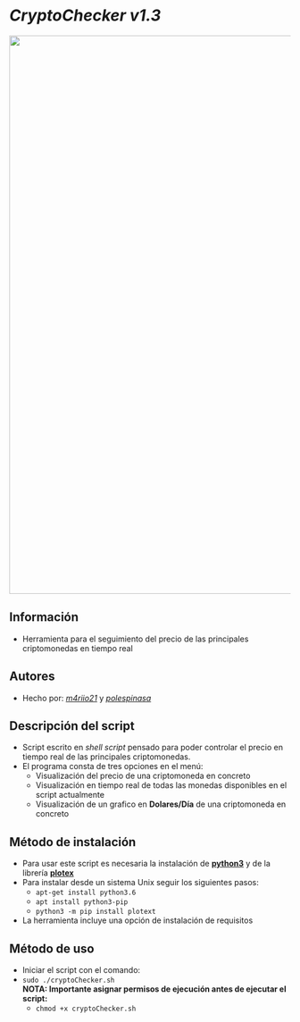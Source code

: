 # ***CryptoChecker v1.3***

<img src="https://www.unicoindcx.com/img/unicoin-ethereum.png" width="1000">  

## Información ##
* Herramienta para el seguimiento del precio de las principales criptomonedas en tiempo real

## Autores ##
* Hecho por: 
[*m4riio21*](https://github.com/m4riio21) y [*polespinasa*](https://github.com/polespinasa)

## Descripción del script ##
* Script escrito en *shell script* pensado para poder controlar el precio en tiempo real de las principales criptomonedas.  
* El programa consta de tres opciones en el menú:
    * Visualización del precio de una criptomoneda en concreto
    * Visualización en tiempo real de todas las monedas disponibles en el script actualmente
    * Visualización de un grafico en **Dolares/Día** de una criptomoneda en concreto
    
## Método de instalación ##
* Para usar este script es necesaria la instalación de [**python3**](https://www.python.org/downloads/) y de la librería [**plotex**](https://pypi.org/project/plotext/)  
* Para instalar desde un sistema Unix seguir los siguientes pasos:
    * ```apt-get install python3.6```    
    * ```apt install python3-pip```    
    * ```python3 -m pip install plotext```    
* La herramienta incluye una opción de instalación de requisitos

## Método de uso ##
* Iniciar el script con el comando:  
* ```sudo ./cryptoChecker.sh```  
      **NOTA: Importante asignar permisos de ejecución antes de ejecutar el script:**  
    * ```chmod +x cryptoChecker.sh```
    
